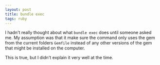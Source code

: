 ```yaml
---
layout: post
title: bundle exec
tags: ruby
---
```


I hadn't really thought about what `bundle exec` does until someone asked me. My assumption was that it make sure the command only uses the gem from the current folders `Gemfile` instead of any other versions of the gem that might be installed on the computer.

This is true, but I didn't explain it very well at the time.
